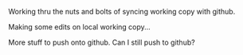 Working thru the nuts and bolts of syncing working copy with github.

Making some edits on local working copy...

More stuff to push onto github.
Can I still push to github?

